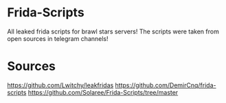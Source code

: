 # Frida-Scripts
All leaked frida scripts for brawl stars servers! The scripts were taken from open sources in telegram channels!
# Sources
https://github.com/Lwitchy/leakfridas
https://github.com/DemirCnq/frida-scripts
https://github.com/Solaree/Frida-Scripts/tree/master





